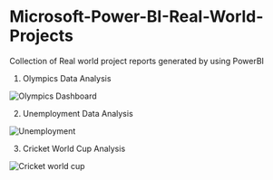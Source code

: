 # Microsoft-Power-BI-Real-World-Projects

Collection of Real world project reports generated by using PowerBI

1. Olympics Data Analysis
   
![Olympics Dashboard](https://github.com/paavan-showri/Microsoft-Power-BI-Real-World-Projects/assets/118935216/f4c45aea-6d71-4f62-9883-431db99e33a0)

2. Unemployment Data Analysis

![Unemployment](https://github.com/paavan-showri/Microsoft-Power-BI-Real-World-Projects/assets/118935216/dec41330-7af3-406d-ba90-4881152ecb0d)

3. Cricket World Cup Analysis

![Cricket world cup](https://github.com/paavan-showri/Microsoft-Power-BI-Real-World-Projects/assets/118935216/6a10444b-c8dd-423b-82dc-6ebed1395e5a)
